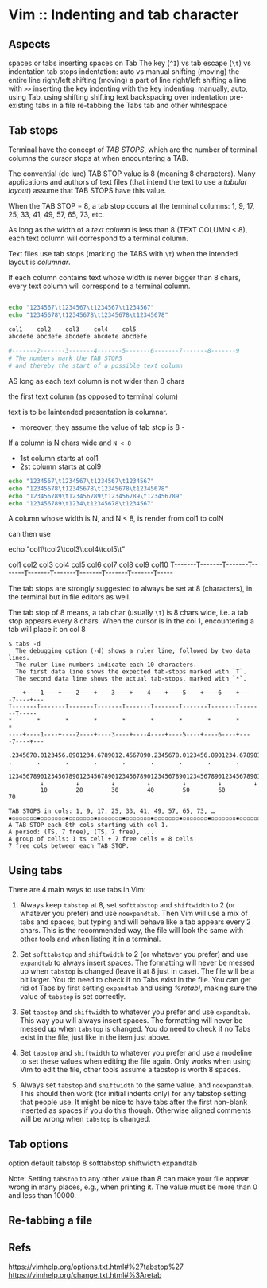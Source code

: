 # Vim :: Indenting and tab character

## Aspects

spaces or tabs
inserting spaces on Tab
The <Tab> key (`^I`) vs tab escape (`\t`) vs indentation
tab stops
indentation: auto vs manual
shifting (moving) the entire line right/left
shifting (moving) a part of line right/left
shifting a line with `>>`
inserting the <TAB> key
indenting with the <TAB> key
indenting: manually, auto, using Tab, using shifting
shifting text
backspacing over indentation
pre-existing tabs in a file
re-tabbing the Tabs
tab and other whitespace

## Tab stops

Terminal have the concept of *TAB STOPS*, which are the number of terminal columns the cursor stops at when encountering a TAB.

The convential (de iure) TAB STOP value is 8 (meaning 8 characters). Many applications and authors of text files (that intend the text to use a *tabular layout*) assume that TAB STOPS have this value.

When the TAB STOP = 8, a tab stop occurs at the terminal columns: 
1, 9, 17, 25, 33, 41, 49, 57, 65, 73, etc.

As long as the width of a *text column* is less than 8 (TEXT COLUMN < 8), each text column will correspond to a terminal column.



Text files use tab stops (marking the TABS with `\t`) when the intended layout is *columnar*. 



If each column contains text whose width is never bigger than 8 chars, every text column will correspond to a terminal column.

```bash

echo "1234567\t1234567\t1234567\t1234567"
echo "12345678\t12345678\t12345678\t12345678"

col1    col2    col3    col4    col5
abcdefe abcdefe abcdefe abcdefe abcdefe

#-------2-------3-------4-------5-------6-------7-------8-------9
# The numbers mark the TAB STOPS
# and thereby the start of a possible text column
```

AS long as each text column is not wider than 8 chars



the first text column (as opposed to terminal colum)



text is to be laintended presentation is columnar.
- moreover, they assume the value of tab stop is 8 - 

If a column is N chars wide and `N < 8`
- 1st column starts at col1
- 2st column starts at col9

```bash
echo "1234567\t1234567\t1234567\t1234567"
echo "12345678\t12345678\t12345678\t12345678"
echo "123456789\t123456789\t123456789\t123456789"
echo "123456789\t1234\t12345678\t1234567"
```

A column whose width is N, and N < 8, is render from col1 to colN

can then use 


echo "col1\tcol2\tcol3\tcol4\tcol5\t"

col1    col2    col3    col4    col5    col6    col7    col8    col9    col10
T-------T-------T-------T-------T-------T-------T-------T-------T-------T-----


The tab stops are strongly suggested to always be set at 8 (characters), in the terminal but in file editors as well.

The tab stop of 8 means, a tab char (usually `\t`) is 8 chars wide, i.e. a tab stop appears every 8 chars. When the cursor is in the col 1, encountering a tab will place it on col 8


```
$ tabs -d
  The debugging option (-d) shows a ruler line, followed by two data lines.
  The ruler line numbers indicate each 10 characters.
  The first data line shows the expected tab-stops marked with `T`.
  The second data line shows the actual tab-stops, marked with `*`.

----+----1----+----2----+----3----+----4----+----5----+----6----+----7----+---
T-------T-------T-------T-------T-------T-------T-------T-------T-------T-----
*       *       *       *       *       *       *       *       *       *     
----+----1----+----2----+----3----+----4----+----5----+----6----+----7----+---

.2345678.0123456.8901234.6789012.4567890.2345678.0123456.8901234.6789012.45678
.       .       .       .       .       .       .       .       .       .     
123456789012345678901234567890123456789012345678901234567890123456789012345678
         ↓         ↓         ↓         ↓         ↓         ↓         ↓
         10        20        30        40        50        60        70

TAB STOPS in cols: 1, 9, 17, 25, 33, 41, 49, 57, 65, 73, …
◾◽◽◽◽◽◽◽◾◽◽◽◽◽◽◽◾◽◽◽◽◽◽◽◾◽◽◽◽◽◽◽◾◽◽◽◽◽◽◽◾◽◽◽◽◽◽◽◾◽◽◽◽◽◽◽◾◽◽◽◽◽◽◽◾◽◽◽◽◽◽◽◾◽◽◽◽◽◽◽
A TAB STOP each 8th cols starting with col 1.
A period: (TS, 7 free), (TS, 7 free), ...
A group of cells: 1 ts cell + 7 free cells = 8 cells
7 free cols between each TAB STOP.
```

## Using tabs

There are 4 main ways to use tabs in Vim:

1. Always keep `tabstop` at 8, set `softtabstop` and `shiftwidth` to 2 (or whatever you prefer) and use `noexpandtab`. Then Vim will use a mix of tabs and spaces, but typing <Tab> and <BS> will behave like a tab appears every 2 chars. This is the recommended way, the file will look the same with other tools and when listing it in a terminal.

2. Set `softtabstop` and `shiftwidth` to 2 (or whatever you prefer) and use `expandtab` to always insert spaces. The formatting will never be messed up when `tabstop` is changed (leave it at 8 just in case). The file will be a bit larger. You do need to check if no Tabs exist in the file. You can get rid of Tabs by first setting `expandtab` and using *%retab!*, making sure the value of `tabstop` is set correctly.

3. Set `tabstop` and `shiftwidth` to whatever you prefer and use `expandtab`.  This way you will always insert spaces. The formatting will never be messed up when `tabstop` is changed. You do need to check if no Tabs exist in the file, just like in the item just above.

4. Set `tabstop` and `shiftwidth` to whatever you prefer and use a modeline to set these values when editing the file again. Only works when using Vim to edit the file, other tools assume a tabstop is worth 8 spaces.

5. Always set `tabstop` and `shiftwidth` to the same value, and `noexpandtab`. This should then work (for initial indents only) for any tabstop setting that people use. It might be nice to have tabs after the first non-blank inserted as spaces if you do this though. Otherwise aligned comments will be wrong when `tabstop` is changed.


## Tab options

option        default
tabstop       8
softtabstop
shiftwidth
expandtab



Note: Setting `tabstop` to any other value than 8 can make your file appear wrong in many places, e.g., when printing it. The value must be more than 0 and less than 10000.


## Re-tabbing a file


## Refs

https://vimhelp.org/options.txt.html#%27tabstop%27
https://vimhelp.org/change.txt.html#%3Aretab
